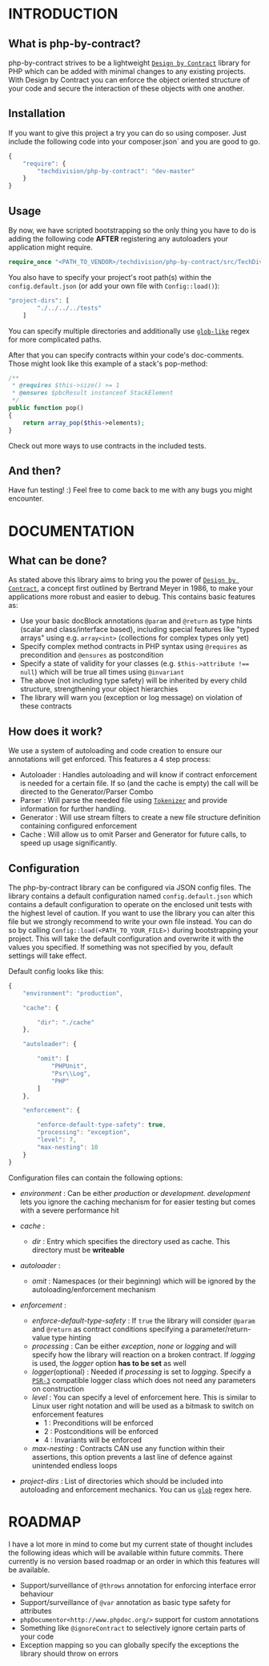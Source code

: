 INTRODUCTION
===============

What is php-by-contract?
-----------------

php-by-contract strives to be a lightweight [`Design by Contract`](<http://en.wikipedia.org/wiki/Design_by_contract>) library for PHP which can be added with minimal changes
to any existing projects.
With Design by Contract you can enforce the object oriented structure of your code and secure the interaction of these
objects with one another.


Installation
-----------------

If you want to give this project a try you can do so using composer.
Just include the following code into your composer.json` and you are good to go.

```js
{
    "require": {
        "techdivision/php-by-contract": "dev-master"
    }
}
```

Usage
-----------------

By now, we have scripted bootstrapping so the only thing you have to do is adding the following code **AFTER** registering any
autoloaders your application might require.

```php
require_once "<PATH_TO_VENDOR>/techdivision/php-by-contract/src/TechDivision/PBC/Bootstrap.php";
```

You also have to specify your project's root path(s) within the `config.default.json` (or add your own file with `Config::load()`):
```php
"project-dirs": [
        "./../../../tests"
    ]
```

You can specify multiple directories and additionally use [`glob-like`](<http://php.net/manual/en/function.glob.php>) regex
for more complicated paths.

After that you can specify contracts within your code's doc-comments.
Those might look like this example of a stack's pop-method:

```php
/**
 * @requires $this->size() >= 1
 * @ensures $pbcResult instanceof StackElement
 */
public function pop()
{
    return array_pop($this->elements);
}
```

Check out more ways to use contracts in the included tests.

And then?
-----------------

Have fun testing! :)
Feel free to come back to me with any bugs you might encounter.


DOCUMENTATION
===============
What can be done?
-----------------
As stated above this library aims to bring you the power of [`Design by Contract`](<http://en.wikipedia.org/wiki/Design_by_contract>),
a concept first outlined by Bertrand Meyer in 1986, to make your applications more robust and easier to debug.
This contains basic features as:

- Use your basic docBlock annotations `@param` and `@return` as type hints (scalar and class/interface based), including
    special features like "typed arrays" using e.g. `array<int>` (collections for complex types only yet)
- Specify complex method contracts in PHP syntax using `@requires` as precondition and `@ensures` as postcondition
- Specify a state of validity for your classes (e.g. `$this->attribute !== null`) which will be true all times using `@invariant`
- The above (not including type safety) will be inherited by every child structure, strengthening your object hierarchies
- The library will warn you (exception or log message) on violation of these contracts

How does it work?
-----------------
We use a system of autoloading and code creation to ensure our annotations will get enforced.
This features a 4 step process:

- Autoloader : Handles autoloading and will know if contract enforcement is needed for a certain file.
    If so (and the cache is empty) the call will be directed to the Generator/Parser Combo
- Parser : Will parse the needed file using [`Tokenizer`](<http://www.php.net/manual/en/book.tokenizer.php>) and provide
    information for further handling.
- Generator : Will use stream filters to create a new file structure definition containing configured enforcement
- Cache : Will allow us to omit Parser and Generator for future calls, to speed up usage significantly.

Configuration
-----------------
The php-by-contract library can be configured via JSON config files.
The library contains a default configuration named `config.default.json` which contains a default configuration to
operate on the enclosed unit tests with the highest level of caution.
If you want to use the library you can alter this file but we strongly recommend to write your own file instead.
You can do so by calling `Config::load(<PATH_TO_YOUR_FILE>)` during bootstrapping your project.
This will take the default configuration and overwrite it with the values you specified. If something was not specified
by you, default settings will take effect.

Default config looks like this:

```js
{
    "environment": "production",

    "cache": {

        "dir": "./cache"
    },

    "autoloader": {

        "omit": [
            "PHPUnit",
            "Psr\\Log",
            "PHP"
        ]
    },

    "enforcement": {

        "enforce-default-type-safety": true,
        "processing": "exception",
        "level": 7,
        "max-nesting": 10
    }
}
```

Configuration files can contain the following options:

- *environment* : Can be either *production* or *development*. *development* lets you ignore the caching mechanism for
    for easier testing but comes with a severe performance hit

- *cache* :
    * *dir* : Entry which specifies the directory used as cache. This directory must be **writeable**

- *autoloader* :
    * *omit* : Namespaces (or their beginning) which will be ignored by the autoloading/enforcement mechanism

- *enforcement* :
    * *enforce-default-type-safety* : If `true` the library will consider `@param` and `@return` as contract conditions
    specifying a parameter/return-value type hinting
    * *processing* : Can be either *exception*, *none* or *logging* and will specify how the library will reaction on a
    broken contract. If *logging* is used, the *logger* option **has to be set** as well
    * *logger*(optional) : Needed if *processing* is set to *logging*. Specify a [`PSR-3`](https://github.com/php-fig/fig-standards/blob/master/accepted/PSR-3-logger-interface.md)
    compatible logger class which does not need any parameters on construction
    * *level* : You can specify a level of enforcement here. This is similar to Linux user right notation and will be used
    as a bitmask to switch on enforcement features
        - 1 : Preconditions will be enforced
        - 2 : Postconditions will be enforced
        - 4 : Invariants will be enforced
    * *max-nesting* : Contracts CAN use any function within their assertions, this option prevents a last line of defence
        against unintended endless loops

- *project-dirs* : List of directories which should be included into autoloading and enforcement mechanics. You can us
    [`glob`](<http://php.net/manual/en/function.glob.php>) regex here.

ROADMAP
===============
I have a lot more in mind to come but my current state of thought includes the following ideas which will be available
within future commits.
There currently is no version based roadmap or an order in which this features will be available.

- Support/surveillance of `@throws` annotation for enforcing interface error behaviour
- Support/surveillance of `@var` annotation as basic type safety for attributes
- `phpDocumentor<http://www.phpdoc.org/>` support for custom annotations
- Something like `@ignoreContract` to selectively ignore certain parts of your code
- Exception mapping so you can globally specify the exceptions the library should throw on errors
